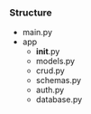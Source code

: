 ### Structure

- main.py
- app
  - __init__.py
  - models.py
  - crud.py
  - schemas.py
  - auth.py
  - database.py
